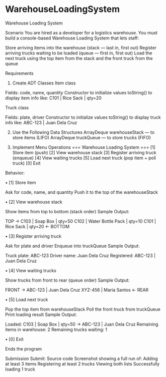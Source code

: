 # WarehouseLoadingSystem
Warehouse Loading System


Scenario
You are hired as a developer for a logistics warehouse. You must build a console-based Warehouse Loading System that lets staff:

Store arriving items into the warehouse (stack — last in, first out)
Register arriving trucks waiting to be loaded (queue — first in, first out)
Load the next truck using the top item from the stack and the front truck from the queue


Requirements
1. Create ADT Classes
Item class

Fields: code, name, quantity
Constructor to initialize values
toString() to display item info like:
C101 | Rice Sack         | qty=20


Truck class

Fields: plate, driver
Constructor to initialize values
toString() to display truck info like:
ABC-123 | Juan Dela Cruz


2. Use the Following Data Structures
ArrayDeque<Item> warehouseStack — to store items (LIFO)
ArrayDeque<Truck> truckQueue — to store trucks (FIFO)


3. Implement Menu Operations
=== Warehouse Loading System ===
[1] Store item (push)
[2] View warehouse stack
[3] Register arriving truck (enqueue)
[4] View waiting trucks
[5] Load next truck (pop item + poll truck)
[0] Exit


Behavior:

• [1] Store item

Ask for code, name, and quantity
Push it to the top of the warehouseStack


• [2] View warehouse stack

Show items from top to bottom (stack order)
Sample Output:

TOP →
C103 | Soap Box           | qty=50
C102 | Water Bottle Pack  | qty=10
C101 | Rice Sack           | qty=20
← BOTTOM


• [3] Register arriving truck

Ask for plate and driver
Enqueue into truckQueue
Sample Output:

Truck plate: ABC-123
Driver name: Juan Dela Cruz
Registered: ABC-123 | Juan Dela Cruz


• [4] View waiting trucks

Show trucks from front to rear (queue order)
Sample Output:

FRONT →
ABC-123 | Juan Dela Cruz
XYZ-456 | Maria Santos
← REAR


• [5] Load next truck

Pop the top item from warehouseStack
Poll the front truck from truckQueue
Print loading result
Sample Output:

Loaded: C103 | Soap Box | qty=50 → ABC-123 | Juan Dela Cruz
Remaining items in warehouse: 2
Remaining trucks waiting: 1


• [0] Exit

Ends the program


Submission
Submit:
Source code
Screenshot showing a full run of:
Adding at least 3 items
Registering at least 2 trucks
Viewing both lists
Successfully loading 1 truck
